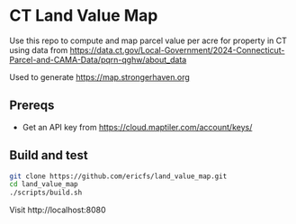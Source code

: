 # CT Land Value Map

Use this repo to compute and map parcel value per acre for property in CT using data from https://data.ct.gov/Local-Government/2024-Connecticut-Parcel-and-CAMA-Data/pqrn-qghw/about_data

Used to generate https://map.strongerhaven.org

## Prereqs

- Get an API key from https://cloud.maptiler.com/account/keys/

## Build and test

```sh
git clone https://github.com/ericfs/land_value_map.git
cd land_value_map
./scripts/build.sh
```

Visit http://localhost:8080